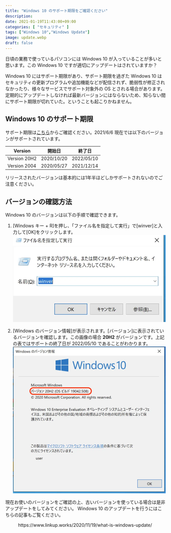 ```yaml
---
title: "Windows 10 のサポート期限をご確認ください"
description: 
date: 2021-01-19T11:43:00+09:00
categories: [ "セキュリティ" ]
tags: ["Windows 10","Windows Update"]
image: update.webp
draft: false
---
```

日頃の業務で使っているパソコンには Windows 10 が入っていることが多いと思います。この Windows 10 ですが適切にアップデートはされていますか？

Windows 10 にはサポート期限があり、サポート期限を過ぎた Windows 10 はセキュリティの更新プログラムや追加機能などが配信されず、脆弱性が修正されなかったり、様々なサービスでサポート対象外の OS とされる場合があります。定期的にアップデートしなければ最新バージョンにはならないため、知らない間にサポート期限が切れていた。ということも起こりかねません。

## Windows 10 のサポート期限

サポート期限は[こちら](https://docs.microsoft.com/ja-jp/lifecycle/products/windows-10-home-and-pro)からご確認ください。2021/6/6 現在では以下のバージョンがサポートされています。

| Version      | 開始日     | 終了日     |
| ------------ | ---------- | ---------- |
| Version 20H2 | 2020/10/20 | 2022/05/10 |
| Version 2004 | 2020/05/27 | 2021/12/14 |

リリースされたバージョンは基本的には1年半ほどしかサポートされないのでご注意ください。

## バージョンの確認方法
Windows 10 のバージョンは以下の手順で確認できます。

1. [Windows キー + R]を押し、「ファイル名を指定して実行」で[winver]と入力して[OK]をクリックします。
   ![Windowsキー + R](run.webp)

2. [Windows のバージョン情報]が表示されます。[バージョン]に表示されているバージョンを確認します。この画像の場合 **20H2** がバージョンです。上記の表ではサポートの終了日が 2022/05/10 であることがわかります。
   ![バージョン](winver.webp)

現在お使いのバージョンをご確認の上、古いバージョンを使っている場合は是非アップデートをしてみてください。
Windows 10 のアップデートを行うにはこちらの記事もご覧ください。


<!-- wp:embed {"url":"https://www.linkup.works/2020/11/19/what-is-windows-update/","type":"wp-embed","providerNameSlug":"中小企業様の業務改善パートナー-合同会社-linkup","className":""} -->
<figure class="wp-block-embed is-type-wp-embed is-provider-中小企業様の業務改善パートナー-合同会社-linkup wp-block-embed-中小企業様の業務改善パートナー-合同会社-linkup"><div class="wp-block-embed__wrapper">
https://www.linkup.works/2020/11/19/what-is-windows-update/
</div></figure>
<!-- /wp:embed -->

<!-- wp:block {"ref":2388} /-->